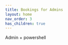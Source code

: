 ```yaml
---
title: Bookings for Admins
layout: home
nav_order: 3
has_children: true
---
```

Admin + powershell





